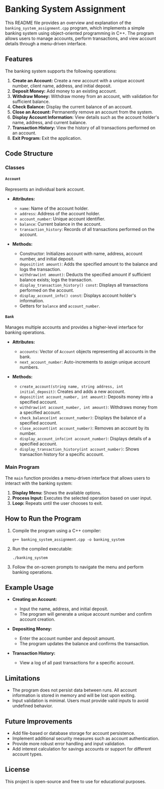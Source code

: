 # Banking System Assignment

This README file provides an overview and explanation of the `banking_system_assignment.cpp` program, which implements a simple banking system using object-oriented programming in C++. The program allows users to manage accounts, perform transactions, and view account details through a menu-driven interface.

## Features

The banking system supports the following operations:

1. **Create an Account:** Create a new account with a unique account number, client name, address, and initial deposit.
2. **Deposit Money:** Add money to an existing account.
3. **Withdraw Money:** Withdraw money from an account, with validation for sufficient balance.
4. **Check Balance:** Display the current balance of an account.
5. **Close an Account:** Permanently remove an account from the system.
6. **Display Account Information:** View details such as the account holder's name, address, and current balance.
7. **Transaction History:** View the history of all transactions performed on an account.
8. **Exit Program:** Exit the application.

## Code Structure

### Classes

#### `Account`
Represents an individual bank account.

- **Attributes:**
  - `name`: Name of the account holder.
  - `address`: Address of the account holder.
  - `account_number`: Unique account identifier.
  - `balance`: Current balance in the account.
  - `transaction_history`: Records of all transactions performed on the account.

- **Methods:**
  - Constructor: Initializes account with name, address, account number, and initial deposit.
  - `deposit(int amount)`: Adds the specified amount to the balance and logs the transaction.
  - `withdraw(int amount)`: Deducts the specified amount if sufficient balance exists; logs the transaction.
  - `display_transaction_history() const`: Displays all transactions performed on the account.
  - `display_account_info() const`: Displays account holder's information.
  - Getters for `balance` and `account_number`.

#### `Bank`
Manages multiple accounts and provides a higher-level interface for banking operations.

- **Attributes:**
  - `accounts`: Vector of `Account` objects representing all accounts in the bank.
  - `next_account_number`: Auto-increments to assign unique account numbers.

- **Methods:**
  - `create_account(string name, string address, int initial_deposit)`: Creates and adds a new account.
  - `deposit(int account_number, int amount)`: Deposits money into a specified account.
  - `withdraw(int account_number, int amount)`: Withdraws money from a specified account.
  - `check_balance(int account_number)`: Displays the balance of a specified account.
  - `close_account(int account_number)`: Removes an account by its number.
  - `display_account_info(int account_number)`: Displays details of a specified account.
  - `display_transaction_history(int account_number)`: Shows transaction history for a specific account.

### Main Program

The `main` function provides a menu-driven interface that allows users to interact with the banking system:

1. **Display Menu:** Shows the available options.
2. **Process Input:** Executes the selected operation based on user input.
3. **Loop:** Repeats until the user chooses to exit.

## How to Run the Program

1. Compile the program using a C++ compiler:
   ```
   g++ banking_system_assignment.cpp -o banking_system
   ```

2. Run the compiled executable:
   ```
   ./banking_system
   ```

3. Follow the on-screen prompts to navigate the menu and perform banking operations.

## Example Usage

- **Creating an Account:**
  - Input the name, address, and initial deposit.
  - The program will generate a unique account number and confirm account creation.

- **Depositing Money:**
  - Enter the account number and deposit amount.
  - The program updates the balance and confirms the transaction.

- **Transaction History:**
  - View a log of all past transactions for a specific account.

## Limitations

- The program does not persist data between runs. All account information is stored in memory and will be lost upon exiting.
- Input validation is minimal. Users must provide valid inputs to avoid undefined behavior.

## Future Improvements

- Add file-based or database storage for account persistence.
- Implement additional security measures such as account authentication.
- Provide more robust error handling and input validation.
- Add interest calculation for savings accounts or support for different account types.

## License

This project is open-source and free to use for educational purposes.

